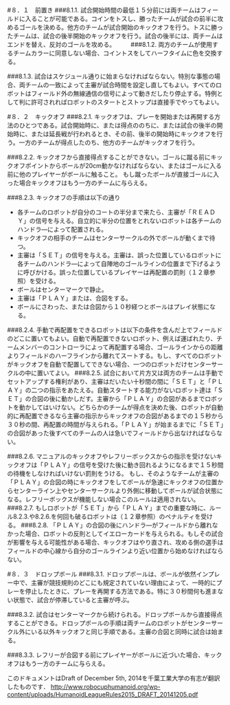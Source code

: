 #８．１　前置き
###8.1.1.
試合開始時間の最低１５分前には両チームはフィールドに入ることが可能である。コインをトスし、勝ったチームが試合の前半に攻めるゴールを決める。他方のチームが試合開始のキックオフを行う。トスに勝ったチームは、試合の後半開始のキックオフを行う。試合の後半には、両チームはエンドを替え、反対のゴールを攻める。
　　
###8.1.2.
両方のチームが使用するチームカラーに同意しない場合、コイントスをしてハーフタイムに色を交換する。

###8.1.3.
試合はスケジュール通りに始まらなければならない。特別な事態の場合、両チームの一致によって主審が試合時間を設定し直してもよい。すべてのロボットはフィールド外の無線通信の信号によって動きだしたり停止する。特例として判に許可されればロボットのスタートとストップは直接手でやってもよい。

#８．２　キックオフ
###8.2.1.
キックオフは、プレーを開始または再開する方法のひとつである。試合開始時に、または得点ののちに、または試合の後半の開始時に、または延長戦が行われるとき、その前、後半の開始時にキックオフを行う。一方のチームが得点したのち、他方のチームがキックオフを行う。

###8.2.2.
キックオフから直接得点することができない。ゴールに蹴る前にキックオフポイントからボールが20cm動かなければならない、またはゴールに入る前に他のプレイヤーがボールに触ること。
もし蹴ったボールが直接ゴールに入った場合キックオフはもう一方のチームに与らえる。

###8.2.3. キックオフの手順は以下の通り
* 各チームのロボットが自分のコートの半分まで来たら、主審が「ＲＥＡＤＹ」の信号を与える。自立的に半分の位置をとれないロボットは各チームのハンドラ―によって配置される。
* キックオフの相手のチームはセンターサークルの外でボールが動くまで待つ。
* 主審は「ＳＥＴ」の信号を与える。主審は、誤った位置しているロボットに各チームのハンドラ―によって自陣地のゴールラインの位置まで下げるように呼びかける。誤った位置しているプレイヤーは再配置の罰則（１２章参照）を受ける。
* ボールはセンターマークで静止。
* 主審は「ＰＬＡＹ」または、合図をする。
* ボールにさわった、または合図から１０秒経つとボールはプレイ状態になる。
　　

###8.2.4.
手動で再配置をできるロボットは以下の条件を含んだ上でフィールドのどこに置いてもよい。自動で再配置できないロボット、例えば運ばれたり、チームメンバーのコントローラによって再配置する場合、ゴールラインからの距離よりフィールドのハーフラインから離れてスートする。もし、すべてのロボットがキックオフを自動で配置してできない場合、一つのロボットだけセンターサークルの中に置いてよい。
###8.2.5.
試合において片方又は両方のチームは手動でセットアップする権利があり、主審はだいたい十秒間の間に「ＳＥＴ」と「ＰＬＡＹ」の二つの指示をあたえる。自動スタートする能力がないロボット達は「ＳＥＴ」の合図の後に動かしだす。主審から「ＰＬＡＹ」の合図があるまでロボットを動かしてはいけない。どちらかのチームが得点を決めた後、ロボットが自動的に再配置できるなら主審の指示からキックオフの合図があるまでの１５秒から３０秒の間、再配置の時間が与えられる。「ＰＬＡＹ」が始まるまでに「ＳＥＴ」の合図があった後すべてのチームの人は急いでフィールドから出なければならない。

###8.2.6.
マニュアルのキックオフやレフリーボックスからの指示を受けないキックオフは「ＰＬＡＹ」の信号を受けた後に動き回れるようになるまで１５秒間の待機をしなければいけない罰則をうける。
もし、そのようなチームが主審の「ＰＬＡＹ」の合図の時にキックオフをしてボールが急速にキックオフの位置からセンターライン上やセンターサークルより外側に移動してボールが試合状態になる。レフリーボックスが機能しない場合このルールは適用されない。
###8.2.7.
もしロボットが「ＳＥＴ」から「ＰＬＡＹ」までの重要な時に、ルール8.2.3.や8.2.6.を何回も破るロボットは（１２章参照）のペナルティを受ける。
###8.2.8.
「ＰＬＡＹ」の合図の後にハンドラ―がフィールドから離れなかった場合、ロボットの反則としてイエローカードを与えられる。もしその試合が影響を与える可能性がある場合、キックオフはやり直され、攻める側の選手はフィールドの中心線から自分のゴールラインより近い位置から始めなければならない。




#８．３　ドロップボール
###8.3.1.
ドロップボールは、ボールが依然インプレー中で、主審が競技規則のどこにも規定されていない理由によって、一時的にプレーを停止したときに、プレーを再開する方法である。特に３０秒間何も進まない状態で、試合が停滞していると主審が呼ぶ。

###8.3.2.
試合はセンターマークから続けられる。ドロップボールから直接得点することができる。ドロップボールの手順は両チームのロボットがセンターサークル外にいる以外キックオフと同じ手順である。主審の合図と同時に試合は始まる。

###8.3.3.
レフリーが合図する前にプレイヤーがボールに近づいた場合、キックオフはもう一方のチームに与らえる。

このドキュメントはDraft of December 5th, 2014を千葉工業大学の有志が翻訳したものです．
http://www.robocuphumanoid.org/wp-content/uploads/HumanoidLeagueRules2015_DRAFT_20141205.pdf


